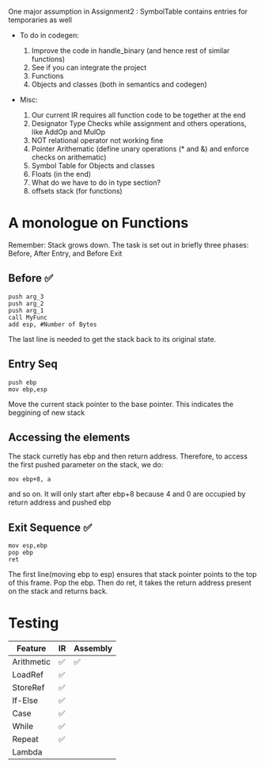 One major assumption in Assignment2 : SymbolTable contains entries for temporaries as well

- To do in codegen:
  1. Improve the code in handle_binary (and hence rest of similar functions)
  2. See if you can integrate the project
  3. Functions
  4. Objects and classes (both in semantics and codegen)

- Misc:
    1. Our current IR requires all function code to be together at the end
    2. Designator Type Checks while assignment and others operations, like AddOp and MulOp
    3. NOT relational operator not working fine
    4. Pointer Arithematic (define unary operations (\* and &) and enforce checks on arithematic)
    5. Symbol Table for Objects and classes 
    6. Floats (in the end)
    7. What do we have to do in type section?
    8. offsets stack (for functions)

# A monologue on Functions

Remember: Stack grows down.
The task is set out in briefly three phases: Before, After Entry, and Before Exit

## Before :white_check_mark:
```
push arg_3
push arg_2
push arg_1
call MyFunc
add esp, #Number of Bytes
```
The last line is needed to get the stack back to its original state.

## Entry Seq

```
push ebp
mov ebp,esp
```
Move the current stack pointer to the base pointer. This indicates the beggining of new stack

## Accessing the elements
The stack curretly has ebp and then return address. Therefore, to access the first pushed parameter on the stack, we do:
```
mov ebp+8, a
```
and so on. It will only start after ebp+8 because 4 and 0 are occupied by return address and pushed ebp

## Exit Sequence :white_check_mark:
```
mov esp,ebp
pop ebp
ret
```
The first line(moving ebp to esp) ensures that stack pointer points to the top of this frame. Pop the ebp. Then do ret, it takes the return address present on the stack and returns back.



# Testing

|    Feature | IR | Assembly |
| ---------- |----| -------- |
| Arithmetic |:white_check_mark:|:white_check_mark:|
| LoadRef    |:white_check_mark:|   |
| StoreRef   |:white_check_mark:|   |
| If-Else    |:white_check_mark:|   |
| Case       |:white_check_mark:|   |
| While      |:white_check_mark:|   |
| Repeat     |:white_check_mark:|   |
| Lambda     |                  |   |
